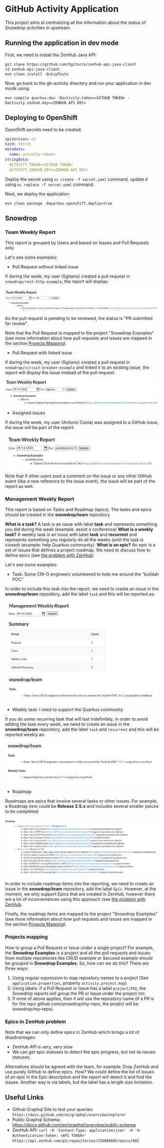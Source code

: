 # GitHub Activity Application

This project aims at centralizing all the information about the status of Snowdrop activities in upstream.

## Running the application in dev mode

First, we need to install the ZenHub Java API:

```
git clone https://github.com/Sgitario/zenhub-api-java-client
cd zenhub-api-java-client
mvn clean install -DskipTests
```

Now, go back to the gh-activity directory and run your application in dev mode using:
```shell script
mvn compile quarkus:dev -Dactivity.token=<GITHUB TOKEN> -Dactivity.zenhub.key=<ZENHUB API KEY>
```

## Deploying to OpenShift

OpenShift secrets need to be created:
```yaml
apiVersion: v1
kind: Secret
metadata:
  name: activity-tokens
stringData:
  ACTIVITY_TOKEN=<GITHUB TOKEN>
  ACTIVITY_ZENHUB_KEY=<ZENHUB API KEY>
```

Deploy the secret using `oc create -f secret.yaml` command, update it using `oc replace -f secret.yaml` command.

Next, we deploy the application: 
```shell
mvn clean package -Dquarkus.openshift.deploy=true
```

## Snowdrop

### Team Weekly Report

This report is grouped by Users and based on Issues and Pull Requests only.

Let's see some examples:

- Pull Request without linked issue

If during the week, my user (Sgitario) created a pull request in `snowdrop/rest-http-example`, the report will display:

![Pull Request without linked issue](misc/team_scenario_1.png)

As the pull request is pending to be reviewed, the status is "PR submitted for review".

Note that the Pull Request is mapped to the project "Snowdrop Examples" (see more information about how pull requests and issues are mapped in the section [Projects Mapping](#projects-mapping)).

- Pull Request with linked issue

If during the week, my user (Sgitario) created a pull request in `snowdrop/circuit-breaker-example` and linked it to an existing issue, the report will display the issue instead of the pull request:

![Pull Request with linked issue](misc/team_scenario_2.png)

- Assigned issues

If during the week, my user (Antonio Costa) was assigned to a GitHub issue, the issue will be part of the report:

![assigned issue](misc/team_scenario_3.png)

Note that if other users post a comment on the issue or any other GitHub event (like a new reference to the issue event), the issue will be part of the report as well.

### Management Weekly Report

This report is based on Tasks and Roadmap (epics). The tasks and epics should be created in the **snowdrop/team** repository.

**What is a task?** 
A task is an issue with label **task** and represents something you did during the week (example: assist a conference)
**What is a weekly task?** 
A weekly task is an issue with label **task** and **recurrent** and represents something you regularly do all the weeks (until the task is closed) (example: help Quarkus community).
**What is an epic?**
An epic is a set of issues that defines a project roadmap. We need to discuss how to define epics (see [the problem with ZenHub](#epics-in-zenhub-problem))

Let's see some examples:

- Task: Some CRI-O engineers volunteered to help me around the “buildah POC”

In order to include this task into the report, we need to create an issue in the **snowdrop/team** repository, add the label `task` and this will be reported as:

![task](misc/management_scenario_1.png)

- Weekly task: I need to support the Quarkus community

If you do some recurring task that will last indefinitely, in order to avoid adding the task every week, we need to create an issue in the **snowdrop/team** repository, add the label `task` and `recurrent` and this will be reported weekly as:

![weekly task](misc/management_scenario_2.png)

- Roadmap

Roadmaps are epics that involve several tasks or other issues. For example, a Roadmap item could be **Release 2.5.x** and includes several smaller pieces to be completed:

![roadmap](misc/management_scenario_3.png)

In order to include roadmap items into the reporting, we need to create an issue in the **snowdrop/team** repository, add the label `Epic`. 
However, at the moment, we only support Epics that are created in ZenHub, however there are a lot of inconveniences using this approach (see [the problem with ZenHub](#epics-in-zenhub-problem).

Finally, the roadmap items are mapped to the project "Snowdrop Examples" (see more information about how pull requests and issues are mapped in the section [Projects Mapping](#projects-mapping)).

### Projects mapping

How to group a Pull Request or Issue under a single project? For example, the **Snowdrop Examples** is a project and all the pull requests and issues from multiple repositories like CRUD example or Secured example should be grouped in **Snowdrop Examples**. So, how can we do this? There are three ways:
1. Using regular expression to map repository names to a project (See `application.properties`, property `activity.project.map`)
2. Using labels: if a Pull Request or Issue has a label `project/XXX`, the Snowdrop reports will group the PR or Issue under the project `XXX`.
3. If none of above applies, then it will use the repository name (if a PR is for the repo github.com/snowdrop/my-repo, the project will be snowdrop/my-repo).

### Epics in ZenHub problem

Note that we can only define epics in ZenHub which brings a lot of disadvantages:
- ZenHub API is very, very slow
- We can get epic statuses to detect the epic progress, but not its issues statuses.

Alternatives should be agreed with the team, for example: Drop ZenHub and use purely GitHub to define epics. How? We could define the list of issues of an epic in the Epic description and the report will detect it and find the issues. Another way is via labels, but the label has a length size limitation.

## Useful Links

- Github Graphql Site to test your queries: `https://docs.github.com/en/graphql/overview/explorer`
- Public Graphql Schema: https://docs.github.com/en/graphql/overview/public-schema
- ZenHub API: `curl -H 'Content-Type: application/json' -H 'X-Authentication-Token: <API TOKEN>' https://api.zenhub.com/p1/repositories/259889605/epics/602`
